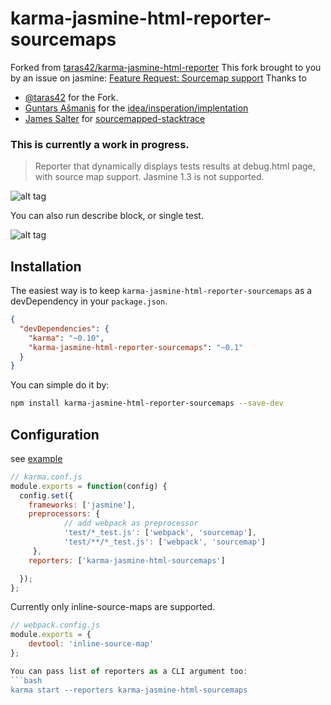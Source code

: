 # karma-jasmine-html-reporter-sourcemaps
Forked from [taras42/karma-jasmine-html-reporter](https://github.com/taras42/karma-jasmine-html-reporter)
This fork brought to you by an issue on jasmine: [Feature Request: Sourcemap support](https://github.com/jasmine/jasmine/issues/491)
Thanks to 
* [@taras42](https://github.com/taras42) for the Fork. 
* [Guntars Ašmanis](https://gist.github.com/guncha) for the [idea/insperation/implentation](https://gist.github.com/guncha/f45ceef6d483c384290a)
* [James Salter](https://github.com/novocaine) for [sourcemapped-stacktrace](https://github.com/novocaine/sourcemapped-stacktrace)

### This is currently a work in progress.

> Reporter that dynamically displays tests results at debug.html page, with source map support.
> Jasmine 1.3 is not supported.

![alt tag](https://raw.github.com/kshanafelt/karma-jasmine-html-reporter-sourcemap/master/screenshots/reporter_1.png)

You can also run describe block, or single test.

![alt tag](https://raw.github.com/kshanafelt/karma-jasmine-html-reporter-sourcemap/master/screenshots/reporter_2.png)

## Installation

The easiest way is to keep `karma-jasmine-html-reporter-sourcemaps` as a devDependency in your `package.json`.
```json
{
  "devDependencies": {
    "karma": "~0.10",
    "karma-jasmine-html-reporter-sourcemaps": "~0.1"
  }
}
```

You can simple do it by:
```bash
npm install karma-jasmine-html-reporter-sourcemaps --save-dev
```

## Configuration
see [example](https://github.com/kshanafelt/karma-jasmine-html-reporter-sourcemaps-example/tree/release/inline-sourcemap)

```js
// karma.conf.js
module.exports = function(config) {
  config.set({
    frameworks: ['jasmine'],
    preprocessors: {
            // add webpack as preprocessor
            'test/*_test.js': ['webpack', 'sourcemap'],
            'test/**/*_test.js': ['webpack', 'sourcemap']
     },
    reporters: ['karma-jasmine-html-sourcemaps']

  });
};
```
Currently only inline-source-maps are supported.

```js
// webpack.config.js
module.exports = { 
    devtool: 'inline-source-map' 
};

You can pass list of reporters as a CLI argument too:
```bash
karma start --reporters karma-jasmine-html-sourcemaps
```
